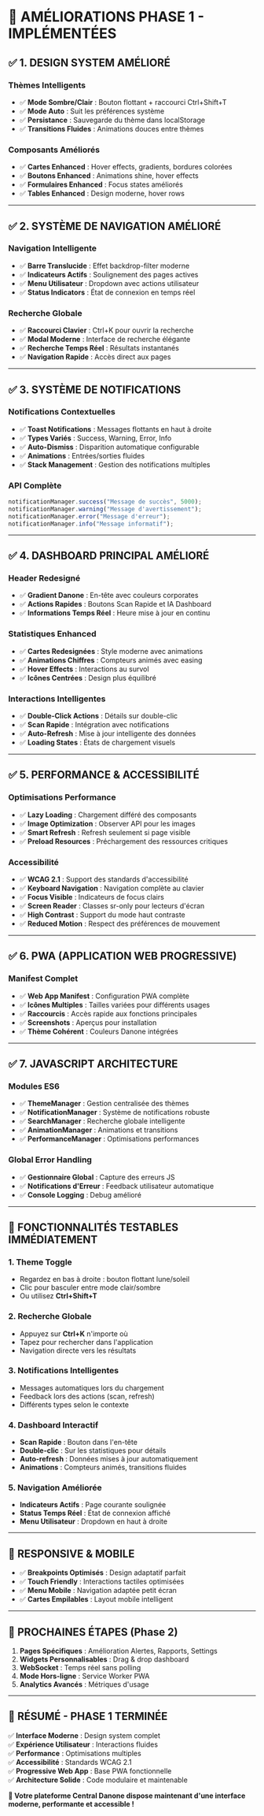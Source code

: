 # 🚀 **AMÉLIORATIONS PHASE 1 - IMPLÉMENTÉES**

## ✅ **1. DESIGN SYSTEM AMÉLIORÉ**

### **Thèmes Intelligents**
- ✅ **Mode Sombre/Clair** : Bouton flottant + raccourci Ctrl+Shift+T
- ✅ **Mode Auto** : Suit les préférences système
- ✅ **Persistance** : Sauvegarde du thème dans localStorage
- ✅ **Transitions Fluides** : Animations douces entre thèmes

### **Composants Améliorés**
- ✅ **Cartes Enhanced** : Hover effects, gradients, bordures colorées
- ✅ **Boutons Enhanced** : Animations shine, hover effects
- ✅ **Formulaires Enhanced** : Focus states améliorés
- ✅ **Tables Enhanced** : Design moderne, hover rows

---

## ✅ **2. SYSTÈME DE NAVIGATION AMÉLIORÉ**

### **Navigation Intelligente**
- ✅ **Barre Translucide** : Effet backdrop-filter moderne
- ✅ **Indicateurs Actifs** : Soulignement des pages actives
- ✅ **Menu Utilisateur** : Dropdown avec actions utilisateur
- ✅ **Status Indicators** : État de connexion en temps réel

### **Recherche Globale**
- ✅ **Raccourci Clavier** : Ctrl+K pour ouvrir la recherche
- ✅ **Modal Moderne** : Interface de recherche élégante
- ✅ **Recherche Temps Réel** : Résultats instantanés
- ✅ **Navigation Rapide** : Accès direct aux pages

---

## ✅ **3. SYSTÈME DE NOTIFICATIONS**

### **Notifications Contextuelles**
- ✅ **Toast Notifications** : Messages flottants en haut à droite
- ✅ **Types Variés** : Success, Warning, Error, Info
- ✅ **Auto-Dismiss** : Disparition automatique configurable
- ✅ **Animations** : Entrées/sorties fluides
- ✅ **Stack Management** : Gestion des notifications multiples

### **API Complète**
```javascript
notificationManager.success("Message de succès", 5000);
notificationManager.warning("Message d'avertissement");
notificationManager.error("Message d'erreur");
notificationManager.info("Message informatif");
```

---

## ✅ **4. DASHBOARD PRINCIPAL AMÉLIORÉ**

### **Header Redesigné**
- ✅ **Gradient Danone** : En-tête avec couleurs corporates
- ✅ **Actions Rapides** : Boutons Scan Rapide et IA Dashboard
- ✅ **Informations Temps Réel** : Heure mise à jour en continu

### **Statistiques Enhanced**
- ✅ **Cartes Redesignées** : Style moderne avec animations
- ✅ **Animations Chiffres** : Compteurs animés avec easing
- ✅ **Hover Effects** : Interactions au survol
- ✅ **Icônes Centrées** : Design plus équilibré

### **Interactions Intelligentes**
- ✅ **Double-Click Actions** : Détails sur double-clic
- ✅ **Scan Rapide** : Intégration avec notifications
- ✅ **Auto-Refresh** : Mise à jour intelligente des données
- ✅ **Loading States** : États de chargement visuels

---

## ✅ **5. PERFORMANCE & ACCESSIBILITÉ**

### **Optimisations Performance**
- ✅ **Lazy Loading** : Chargement différé des composants
- ✅ **Image Optimization** : Observer API pour les images
- ✅ **Smart Refresh** : Refresh seulement si page visible
- ✅ **Preload Resources** : Préchargement des ressources critiques

### **Accessibilité**
- ✅ **WCAG 2.1** : Support des standards d'accessibilité
- ✅ **Keyboard Navigation** : Navigation complète au clavier
- ✅ **Focus Visible** : Indicateurs de focus clairs
- ✅ **Screen Reader** : Classes sr-only pour lecteurs d'écran
- ✅ **High Contrast** : Support du mode haut contraste
- ✅ **Reduced Motion** : Respect des préférences de mouvement

---

## ✅ **6. PWA (APPLICATION WEB PROGRESSIVE)**

### **Manifest Complet**
- ✅ **Web App Manifest** : Configuration PWA complète
- ✅ **Icônes Multiples** : Tailles variées pour différents usages
- ✅ **Raccourcis** : Accès rapide aux fonctions principales
- ✅ **Screenshots** : Aperçus pour installation
- ✅ **Thème Cohérent** : Couleurs Danone intégrées

---

## ✅ **7. JAVASCRIPT ARCHITECTURE**

### **Modules ES6**
- ✅ **ThemeManager** : Gestion centralisée des thèmes
- ✅ **NotificationManager** : Système de notifications robuste
- ✅ **SearchManager** : Recherche globale intelligente
- ✅ **AnimationManager** : Animations et transitions
- ✅ **PerformanceManager** : Optimisations performances

### **Global Error Handling**
- ✅ **Gestionnaire Global** : Capture des erreurs JS
- ✅ **Notifications d'Erreur** : Feedback utilisateur automatique
- ✅ **Console Logging** : Debug amélioré

---

## 🎯 **FONCTIONNALITÉS TESTABLES IMMÉDIATEMENT**

### **1. Theme Toggle**
- Regardez en bas à droite : bouton flottant lune/soleil
- Clic pour basculer entre mode clair/sombre
- Ou utilisez **Ctrl+Shift+T**

### **2. Recherche Globale**
- Appuyez sur **Ctrl+K** n'importe où
- Tapez pour rechercher dans l'application
- Navigation directe vers les résultats

### **3. Notifications Intelligentes**
- Messages automatiques lors du chargement
- Feedback lors des actions (scan, refresh)
- Différents types selon le contexte

### **4. Dashboard Interactif**
- **Scan Rapide** : Bouton dans l'en-tête
- **Double-clic** : Sur les statistiques pour détails
- **Auto-refresh** : Données mises à jour automatiquement
- **Animations** : Compteurs animés, transitions fluides

### **5. Navigation Améliorée**
- **Indicateurs Actifs** : Page courante soulignée
- **Status Temps Réel** : État de connexion affiché
- **Menu Utilisateur** : Dropdown en haut à droite

---

## 📱 **RESPONSIVE & MOBILE**

- ✅ **Breakpoints Optimisés** : Design adaptatif parfait
- ✅ **Touch Friendly** : Interactions tactiles optimisées
- ✅ **Menu Mobile** : Navigation adaptée petit écran
- ✅ **Cartes Empilables** : Layout mobile intelligent

---

## 🔧 **PROCHAINES ÉTAPES** (Phase 2)

1. **Pages Spécifiques** : Amélioration Alertes, Rapports, Settings
2. **Widgets Personnalisables** : Drag & drop dashboard
3. **WebSocket** : Temps réel sans polling
4. **Mode Hors-ligne** : Service Worker PWA
5. **Analytics Avancés** : Métriques d'usage

---

## 🎉 **RÉSUMÉ - PHASE 1 TERMINÉE**

✅ **Interface Moderne** : Design system complet  
✅ **Expérience Utilisateur** : Interactions fluides  
✅ **Performance** : Optimisations multiples  
✅ **Accessibilité** : Standards WCAG 2.1  
✅ **Progressive Web App** : Base PWA fonctionnelle  
✅ **Architecture Solide** : Code modulaire et maintenable  

**🚀 Votre plateforme Central Danone dispose maintenant d'une interface moderne, performante et accessible !**
